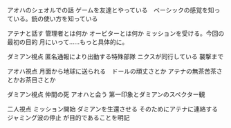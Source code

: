 アオハのシェオルでの話
ゲームを友達とやっている　ベーシックの感覚を知っている。銃の使い方を知っている


アテナと話す
管理者とは何か
オービターとは何か
ミッションを受ける。今回の最初の目的
月にいって……もっと具体的に。

ダミアン視点
匿名通報により出動する特殊部隊
ニクスが同行している
襲撃まで

アオハ視点
月面から地球に送られる　ドールの頑丈さとか
アテナの無茶苦茶さとかお茶目さとか

ダミアン視点
仲間の死
アオハと会う
第一印象とダミアンのスペクター観

二人視点
ミッション開始
ダミアンを生還させる
そのためにアテナに連絡する
ジャミング波の停止
が目的であることを明記


